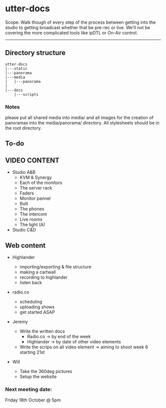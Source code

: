 # utter-docs

Scope: Walk though of every step of the process between getting into the studio to getting broadcast whether that be pre-rec or live. We'll not be covering the more complicated tools like ipDTL or On-Air control.

---

## Directory structure

	utter-docs
	|---static
	|---panorama
	|---media
	|   |---panorama
	|
	|---docs
	    |---scripts

### Notes

please put all shared media into media/ and all images for the creation of panoramas into the media/panorama/ directory.
All stylesheets should be in the root directory.

## To-do

## VIDEO CONTENT
- Studio A&B
	- KVM & Synergy
	- Each of the  monitors
	- The server rack
	- Faders
	- Monitor pannel
	- Butt
	- The phones
	- The intercom
	- Live rooms
	- The light (A)
- Studio C&D

## Web content

- Highlander
	- importing/exporting & file structure
	- making a cartwall
	- recording to highlander
	- listen back
- radio.co
	- scheduling
	- uploading shows
	- get started ASAP

- Jeremy
	- Write the written docs
		- Radio.co -> by end of the week
		- Highlander -> by date of other video elements
	- Write the scrips on all video element -> aiming to shoot week 6 starting 21st
- Will
	- Take the 360deg pictures
	- Setup the website

### Next meeting date:

Friday 18th October @ 5pm
